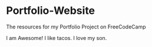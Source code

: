 # Portfolio-Website
The resources for my Portfolio Project on FreeCodeCamp
 
 I am Awesome! I like tacos. I love my son.
